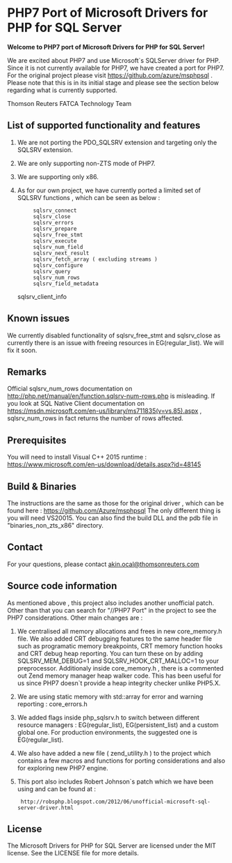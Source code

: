 # PHP7 Port of Microsoft Drivers for PHP for SQL Server

**Welcome to PHP7 port of Microsoft Drivers for PHP for SQL Server!**

We are excited about PHP7 and use Microsoft`s SQLServer driver for PHP. Since it is not currently available for PHP7, 
we have created a port for PHP7. For the original project please visit https://github.com/azure/msphpsql .
Please note that this is in its initial stage and please see the section below regarding what is currently supported.

Thomson Reuters FATCA Technology Team

## List of supported functionality and features

1. We are not porting the PDO_SQLSRV extension and targeting only the SQLSRV extension.

2. We are only supporting non-ZTS mode of PHP7.

3. We are supporting only x86.

4. As for our own project, we have currently ported a limited set of SQLSRV functions , which can be seen as below : 
				
			sqlsrv_connect
			sqlsrv_close
			sqlsrv_errors
			sqlsrv_prepare
			sqlsrv_free_stmt
			sqlsrv_execute
			sqlsrv_num_field
			sqlsrv_next_result
			sqlsrv_fetch_array ( excluding streams )
			sqlsrv_configure
			sqlsrv_query
			sqlsrv_num_rows
			sqlsrv_field_metadata
      sqlsrv_client_info
    
## Known issues

We currently disabled functionality of sqlsrv_free_stmt and sqlsrv_close as currently there is an issue
with freeing resources in EG(regular_list). We will fix it soon.
    
## Remarks

Official sqlsrv_num_rows documentation on http://php.net/manual/en/function.sqlsrv-num-rows.php is misleading.
If you look at SQL Native Client documentation on https://msdn.microsoft.com/en-us/library/ms711835(v=vs.85).aspx 
, sqlsrv_num_rows in fact returns the number of rows affected.

## Prerequisites 

You will need to install Visual C++ 2015 runtime :
https://www.microsoft.com/en-us/download/details.aspx?id=48145

## Build & Binaries

The instructions are the same as those for the original driver , which can be found here :
https://github.com/Azure/msphpsql
The only different thing is you will need VS20015. You can also find the build DLL and the pdb file
in "binaries_non_zts_x86" directory.

## Contact
For your questions, please contact akin.ocal@thomsonreuters.com

## Source code information

As mentioned above , this project also includes another unofficial patch. Other than that you can search for "//PHP7 Port" in the project to see the PHP7 considerations.
Other main changes are :

1. We centralised all memory allocations and frees in new core_memory.h file. We also added CRT debugging features to the same header file such as programatic
   memory breakpoints, CRT memory function hooks and CRT debug heap reporting. You can turn these on by adding SQLSRV_MEM_DEBUG=1 and SQLSRV_HOOK_CRT_MALLOC=1 to your preprocessor.
   Additionaly inside core_memory.h , there is a commented out Zend memory manager heap walker code. This has been useful for us since PHP7 doesn`t provide a heap integrity
   checker unlike PHP5.X.

2. We are using static memory with std::array for error and warning reporting : core_errors.h 

3. We added flags inside php_sqlsrv.h to switch between different resource managers : EG(regular_list), EG(persistent_list) and a custom global one. For production environments, the suggested one is EG(regular_list).

4. We also have added a new file ( zend_utility.h ) to the project which contains a few macros and functions for porting considerations and also for exploring new PHP7 engine.

5. This port also includes Robert Johnson`s patch which we have been using and can be found at :
	
		http://robsphp.blogspot.com/2012/06/unofficial-microsoft-sql-server-driver.html

## License

The Microsoft Drivers for PHP for SQL Server are licensed under the MIT license.  See the LICENSE file for more details.
